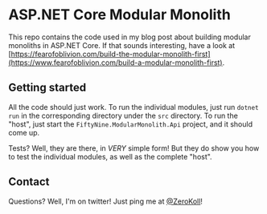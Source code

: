 # ASP.NET Core Modular Monolith

This repo contains the code used in my blog post about building modular monoliths in ASP.NET Core. If that sounds interesting, have a look at [https://fearofoblivion.com/build-the-modular-monolith-first](https://www.fearofoblivion.com/build-a-modular-monolith-first).

## Getting started

All the code should just work. To run the individual modules, just run `dotnet run` in the corresponding directory under the `src` directory. To run the "host", just start the `FiftyNine.ModularMonolith.Api` project, and it should come up.

Tests? Well, they are there, in _VERY_ simple form! But they do show you how to test the individual modules, as well as the complete "host".

## Contact

Questions? Well, I'm on twitter! Just ping me at [@ZeroKoll](https://twitter.com/zerokoll)!
